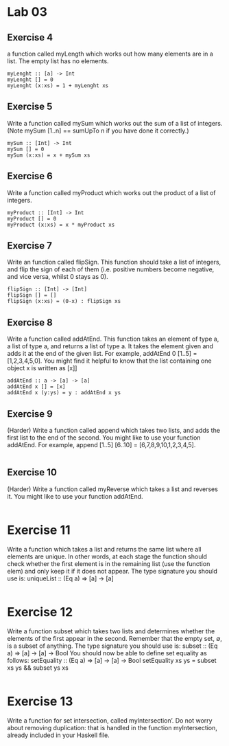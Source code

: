 # Lab 03

## Exercise 4
a function called myLength which works out how many elements are in a list. The empty list has no elements.
```
myLenght :: [a] -> Int
myLenght [] = 0
myLenght (x:xs) = 1 + myLenght xs
```

## Exercise 5 
Write a function called mySum which works out the sum of a list of integers. (Note mySum [1..n] == sumUpTo n if you have done it correctly.)
```
mySum :: [Int] -> Int
mySum [] = 0
mySum (x:xs) = x + mySum xs
```

## Exercise 6 
Write a function called myProduct which works out the product of a list of integers. 
```
myProduct :: [Int] -> Int
myProduct [] = 0
myProduct (x:xs) = x * myProduct xs
```
## Exercise 7 
Write an function called flipSign. This function should take a list of integers, and flip the sign of each of them (i.e. positive numbers become negative, and vice versa, whilst
0 stays as 0).
```
flipSign :: [Int] -> [Int]
flipSign [] = []
flipSign (x:xs) = (0-x) : flipSign xs
```

## Exercise 8
Write a function called addAtEnd. This function takes an element of type a, a list
of type a, and returns a list of type a. It takes the element given and adds it at the end of the
given list. For example, addAtEnd 0 [1..5] = [1,2,3,4,5,0]. You might find it helpful to
know that the list containing one object x is written as [x]]
```
addAtEnd :: a -> [a] -> [a]
addAtEnd x [] = [x]
addAtEnd x (y:ys) = y : addAtEnd x ys 
```
## Exercise 9 
(Harder) Write a function called append which takes two lists, and adds the first
list to the end of the second. You might like to use your function addAtEnd. For example,
append [1..5] [6..10] = [6,7,8,9,10,1,2,3,4,5].
```
```
## Exercise 10 
(Harder) Write a function called myReverse which takes a list and reverses it. You might like to use your function addAtEnd.
```
```
# Exercise 11
Write a function which takes a list and returns the same list where all elements
are unique. In other words, at each stage the function should check whether the first element is
in the remaining list (use the function elem) and only keep it if it does not appear. The type
signature you should use is:
uniqueList :: (Eq a) => [a] -> [a]
```
```

# Exercise 12 
Write a function subset which takes two lists and determines whether the elements of the first appear in the second. Remember that the empty set, ∅, is a subset of anything.
The type signature you should use is:
subset :: (Eq a) => [a] -> [a] -> Bool
You should now be able to define set equality as follows:
setEquality :: (Eq a) => [a] -> [a] -> Bool
setEquality xs ys = subset xs ys && subset ys xs
``` 
```

# Exercise 13 
Write a function for set intersection, called myIntersection’. Do not worry
about removing duplication: that is handled in the function myIntersection, already included
in your Haskell file.
```
```

